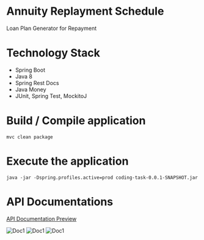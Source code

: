 # Annuity Replayment Schedule
Loan Plan Generator for Repayment

# Technology Stack
- Spring Boot
- Java 8
- Spring Rest Docs
- Java Money
- JUnit, Spring Test, MockitoJ

# Build / Compile application

``` mvc clean package ```

# Execute the application
``` java -jar -Dspring.profiles.active=prod coding-task-0.0.1-SNAPSHOT.jar ```

# API Documentations


[API Documentation Preview](http://htmlpreview.github.io/?https://github.com/Anilinfo2015/loan-plan-generator/blob/master/src/main/resources/api-guide.html)

![Doc1](https://github.com/Anilinfo2015/loan-plan-generator/blob/master/src/main/resources/doc1.PNG "Logo Title Text 1")
![Doc1](https://github.com/Anilinfo2015/loan-plan-generator/blob/master/src/main/resources/doc2.PNG "Logo Title Text 1")
![Doc1](https://github.com/Anilinfo2015/loan-plan-generator/blob/master/src/main/resources/doc3.PNG "Logo Title Text 1")

